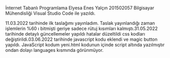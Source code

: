 İnternet Tabanlı Programlama Elyesa Enes Yalçın 201502057 Bilgisayar Mühendisliği Visual Studio Code ile yazıldı.

11.03.2022 tarihinde ilk taslağımı yayınladım. Taslak yayınlandığı zaman işlemlerin %60 ı bitmişti geriye sadece rütuj kısımları kalmıştı.31.05.2022 tarihinde detaylı güncellemeler yapıldı hatalar düzeltildi css kodları değiştirildi.03.06.2022 tarihinde javascript kodu eklendi ve magic button yapıldı. JavaScript kodum yeni.html kodunun içinde script altında yazılmıştır ondan dolayı languages kısmında görünmüyor.
